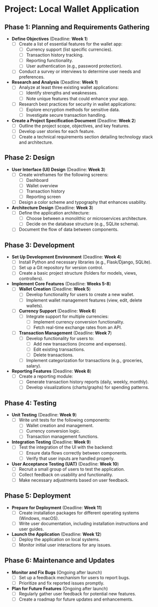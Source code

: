 # Project: Local Wallet Application

## Phase 1: Planning and Requirements Gathering
- **Define Objectives** (Deadline: **Week 1**)
  - [ ] Create a list of essential features for the wallet app:
    - [ ] Currency support (list specific currencies).
    - [ ] Transaction history tracking.
    - [ ] Reporting functionality.
    - [ ] User authentication (e.g., password protection).
  - [ ] Conduct a survey or interviews to determine user needs and preferences.

- **Research and Analysis** (Deadline: **Week 1**)
  - [ ] Analyze at least three existing wallet applications:
    - [ ] Identify strengths and weaknesses.
    - [ ] Note unique features that could enhance your app.
  - [ ] Research best practices for security in wallet applications:
    - [ ] Explore encryption methods for sensitive data.
    - [ ] Investigate secure transaction handling.

- **Create a Project Specification Document** (Deadline: **Week 2**)
  - [ ] Outline the project scope, objectives, and key features.
  - [ ] Develop user stories for each feature.
  - [ ] Create a technical requirements section detailing technology stack and architecture.

## Phase 2: Design
- **User Interface (UI) Design** (Deadline: **Week 3**)
  - [ ] Create wireframes for the following screens:
    - [ ] Dashboard
    - [ ] Wallet overview
    - [ ] Transaction history
    - [ ] Reporting screen
  - [ ] Design a color scheme and typography that enhances usability.

- **Architecture Design** (Deadline: **Week 3**)
  - [ ] Define the application architecture:
    - [ ] Choose between a monolithic or microservices architecture.
    - [ ] Decide on the database structure (e.g., SQLite schema).
  - [ ] Document the flow of data between components.

## Phase 3: Development
- **Set Up Development Environment** (Deadline: **Week 4**)
  - [ ] Install Python and necessary libraries (e.g., Flask/Django, SQLite).
  - [ ] Set up a Git repository for version control.
  - [ ] Create a basic project structure (folders for models, views, controllers).

- **Implement Core Features** (Deadline: **Weeks 5-8**)
  - [ ] **Wallet Creation** (Deadline: **Week 5**)
    - [ ] Develop functionality for users to create a new wallet.
    - [ ] Implement wallet management features (view, edit, delete wallets).
  - [ ] **Currency Support** (Deadline: **Week 6**)
    - [ ] Integrate support for multiple currencies:
      - [ ] Implement currency conversion functionality.
      - [ ] Fetch real-time exchange rates from an API.
  - [ ] **Transaction Management** (Deadline: **Week 7**)
    - [ ] Develop functionality for users to:
      - [ ] Add new transactions (income and expenses).
      - [ ] Edit existing transactions.
      - [ ] Delete transactions.
    - [ ] Implement categorization for transactions (e.g., groceries, salary).
  
- **Reporting Features** (Deadline: **Week 8**)
  - [ ] Create a reporting module:
    - [ ] Generate transaction history reports (daily, weekly, monthly).
    - [ ] Develop visualizations (charts/graphs) for spending patterns.

## Phase 4: Testing
- **Unit Testing** (Deadline: **Week 9**)
  - [ ] Write unit tests for the following components:
    - [ ] Wallet creation and management.
    - [ ] Currency conversion logic.
    - [ ] Transaction management functions.
  
- **Integration Testing** (Deadline: **Week 9**)
  - [ ] Test the integration of the UI with the backend:
    - [ ] Ensure data flows correctly between components.
    - [ ] Verify that user inputs are handled properly.

- **User Acceptance Testing (UAT)** (Deadline: **Week 10**)
  - [ ] Recruit a small group of users to test the application.
  - [ ] Collect feedback on usability and functionality.
  - [ ] Make necessary adjustments based on user feedback.

## Phase 5: Deployment
- **Prepare for Deployment** (Deadline: **Week 11**)
  - [ ] Create installation packages for different operating systems (Windows, macOS).
  - [ ] Write user documentation, including installation instructions and user guides.

- **Launch the Application** (Deadline: **Week 12**)
  - [ ] Deploy the application on local systems.
  - [ ] Monitor initial user interactions for any issues.

## Phase 6: Maintenance and Updates
- **Monitor and Fix Bugs** (Ongoing after launch)
  - [ ] Set up a feedback mechanism for users to report bugs.
  - [ ] Prioritize and fix reported issues promptly.

- **Plan for Future Features** (Ongoing after launch)
  - [ ] Regularly gather user feedback for potential new features.
  - [ ] Create a roadmap for future updates and enhancements.
